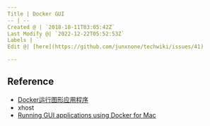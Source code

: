 ```yaml
---
Title | Docker GUI
-- | --
Created @ | `2018-10-11T03:05:42Z`
Last Modify @| `2022-12-22T05:52:53Z`
Labels | ``
Edit @| [here](https://github.com/junxnone/techwiki/issues/41)

---
```

## Reference 

- [Docker运行图形应用程序](https://blog.csdn.net/kongxx/article/details/80102422)
- xhost
- [Running GUI applications using Docker for Mac](https://sourabhbajaj.com/blog/2017/02/07/gui-applications-docker-mac/)
